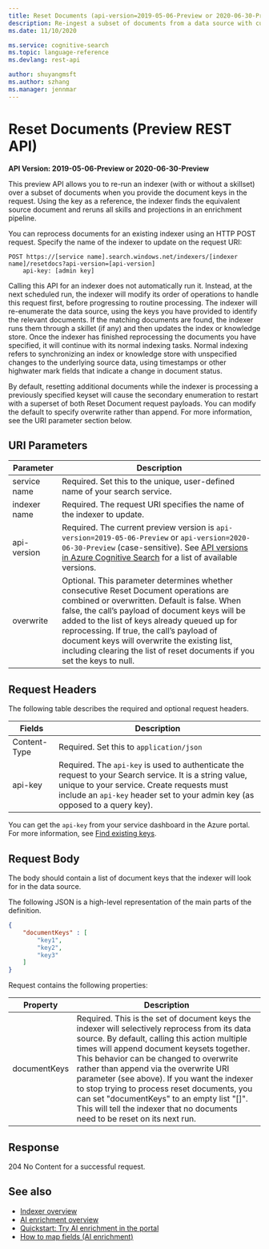 ```yaml
---
title: Reset Documents (api-version=2019-05-06-Preview or 2020-06-30-Preview)
description: Re-ingest a subset of documents from a data source with customer-provided document keys.
ms.date: 11/10/2020

ms.service: cognitive-search
ms.topic: language-reference
ms.devlang: rest-api

author: shuyangmsft
ms.author: szhang
ms.manager: jennmar
---
```

# Reset Documents (Preview REST API)

**API Version: 2019-05-06-Preview or 2020-06-30-Preview**

This preview API allows you to re-run an indexer (with or without a skillset) over a subset of documents when you provide the document keys in the request. Using the key as a reference, the indexer finds the equivalent source document and reruns all skills and projections in an enrichment pipeline.

You can reprocess documents for an existing indexer using an HTTP POST request. Specify the name of the indexer to update on the request URI: 

```http
POST https://[service name].search.windows.net/indexers/[indexer name]/resetdocs?api-version=[api-version]   
    api-key: [admin key]  
``` 

Calling this API for an indexer does not automatically run it. Instead, at the next scheduled run, the indexer will modify its order of operations to handle this request first, before progressing to routine processing. The indexer will re-enumerate the data source, using the keys you have provided to identify the relevant documents. If the matching documents are found, the indexer runs them through a skillet (if any) and then updates the index or knowledge store. Once the indexer has finished reprocessing the documents you have specified, it will continue with its normal indexing tasks. Normal indexing refers to synchronizing an index or knowledge store with unspecified changes to the underlying source data, using timestamps or other highwater mark fields that indicate a change in document status.

By default, resetting additional documents while the indexer is processing a previously specified keyset will cause the secondary enumeration to restart with a superset of both Reset Document request payloads. You can modify the default to specify overwrite rather than append. For more information, see the URI parameter section below.

## URI Parameters

| Parameter	  | Description  | 
|-------------|--------------|
| service name | Required. Set this to the unique, user-defined name of your search service. |
| indexer name  | Required. The request URI specifies the name of the indexer to update. |
| api-version | Required. The current preview version is `api-version=2019-05-06-Preview` or `api-version=2020-06-30-Preview` (case-sensitive). See [API versions in Azure Cognitive Search](https://docs.microsoft.com/azure/search/search-api-versions) for a list of available versions.|
| overwrite | Optional. This parameter determines whether consecutive Reset Document operations are combined or overwritten. Default is false. When false, the call’s payload of document keys will be added to the list of keys already queued up for reprocessing. If true, the call’s payload of document keys will overwrite the existing list, including clearing the list of reset documents if you set the keys to null.|

## Request Headers

The following table describes the required and optional request headers.  

|Fields              |Description      |  
|--------------------|-----------------|  
|Content-Type|Required. Set this to `application/json`|  
|api-key|Required. The `api-key` is used to authenticate the request to your Search service. It is a string value, unique to your service. Create requests must include an `api-key` header set to your admin key (as opposed to a query key).|  

You can get the `api-key` from your service dashboard in the Azure portal. For more information, see [Find existing keys](https://docs.microsoft.com/azure/search/search-security-api-keys#find-existing-keys).   

## Request Body

The body should contain a list of document keys that the indexer will look for in the data source. 

The following JSON is a high-level representation of the main parts of the definition. 

```json
{
    "documentKeys" : [
        "key1",
        "key2",
        "key3"
    ]
}
```
 Request contains the following properties:
 
|Property|Description|  
|--------------|-----------------|
|documentKeys|Required. This is the set of document keys the indexer will selectively reprocess from its data source. By default, calling this action multiple times will append document keysets together. This behavior can be changed to overwrite rather than append via the overwrite URI parameter (see above). If you want the indexer to stop trying to process reset documents, you can set "documentKeys" to an empty list "[]". This will tell the indexer that no documents need to be reset on its next run.|

## Response  
204 No Content for a successful request.

## See also

+ [Indexer overview](https://docs.microsoft.com/azure/search/search-indexer-overview)
+ [AI enrichment overview](https://docs.microsoft.com/azure/search/cognitive-search-concept-intro)
+ [Quickstart: Try AI enrichment in the portal](https://docs.microsoft.com/azure/search/cognitive-search-quickstart-blob)
+ [How to map fields (AI enrichment)](https://docs.microsoft.com/azure/search/cognitive-search-output-field-mapping)
